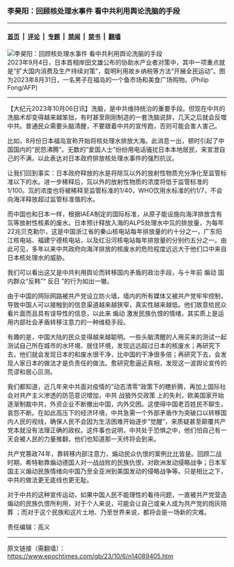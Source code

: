### 李昊阳：回顾核处理水事件 看中共利用舆论洗脑的手段

---

#### [首页](../../../..?n14089405) &nbsp;|&nbsp; [评论](../../../../../epoch-comment?n14089405) &nbsp;|&nbsp; [专题](../../../../../epoch-special?n14089405) &nbsp;|&nbsp; [禁闻](../../../../../epoch-news?n14089405) &nbsp;|&nbsp; [禁书](../../../../../books?n14089405) &nbsp;|&nbsp; [翻墙](https://github.com/gfw-breaker/nogfw/blob/master/README.md?n14089405)


<div><img alt="李昊阳：回顾核处理水事件 看中共利用舆论洗脑的手段" class="attachment-djy_600_400 size-djy_600_400 wp-post-image" src="https://i.epochtimes.com/assets/uploads/2023/10/id14089435-000_33TZ8MU-.jpeg"/>
<div class="caption">
 2023年9月4日，日本首相岸田文雄公布的协助水产业者对策中，其中一项重点就是“扩大国内消费及生产持续对策”，载明利用故乡纳税等方法“开展全民运动”。图为2023年8月31日，一名男子在福岛的一个鱼市场和美食广场购物。(Philip Fong/AFP)
</div></div><hr/><div class="post_content" id="artbody" itemprop="articleBody">
 <!-- article content begin -->
 <p>
  【大纪元2023年10月06日讯】洗脑，是中共维持统治的重要手段。但现在中共的洗脑术却变得越来越笨拙，有时甚至刚刚制造的一套洗脑说辞，几天之后就会反噬中共。普通民众需要头脑清醒，不要跟着中共的宣传跑，否则可能会害人害己。
 </p>
 <p>
  比如，8月份日本福岛宣称开始将核处理水排放大海。此消息一出，顿时引起了中国国内的“民怨沸腾”。无数的“爱国人士”纷纷用电话骚扰日本本地居民，来宣泄自己的不满，以此表达对日本政府排放核处理水事件的强烈抗议。
 </p>
 <p>
  让我们回到事实：日本政府释放的水是将除氚以外的放射性物质充分净化至监管标准以下的水。进一步稀释后，氚以外的放射性物质的浓度将低于监管标准的1/100。氚的浓度也将被稀释至监管标准的1/40，WHO饮用水标准的约1/7，不会向海洋释放超过监管标准值的水。
 </p>
 <p>
  而中国也和日本一样，根据IAEA制定的国际标准，从原子能设施向海洋排放含有氚等放射性核素的废水。日本预计释放入海的ALPS处理水中氚的排放量，为每年22兆贝克勒尔，这是中国浙江省的秦山核电站每年排放量的约十分之一，广东阳江核电站、福建宁德核电站，以及红沿河核电站每年排放量的分别约五分之一。由此可见，多年以来中共政府向海洋排放的核废水的危险程度远远大于他们口中来自日本核处理水的威胁。
 </p>
 <p>
  我们可以看出这又是中共利用舆论而转移国内矛盾的政治手段，与十年前
  <ok href="https://www.epochtimes.com/gb/tag/%E7%85%BD%E5%8A%A8.html">
   煽动
  </ok>
  国内群众“反韩”“
  <ok href="https://www.epochtimes.com/gb/tag/%E5%8F%8D%E6%97%A5.html">
   反日
  </ok>
  ”的行为如出一辙。
 </p>
 <p>
  由于中国的网际网路被共产党设立防火墙，墙内的所有媒体又被共产党牢牢控制，导致中国人可以接触到的信息渠道越来越狭窄，真实性越来越低。他们故意给民众看片面而且具有误导性的信息，以此来
  <ok href="https://www.epochtimes.com/gb/tag/%E7%85%BD%E5%8A%A8.html">
   煽动
  </ok>
  激发民族仇恨的情绪，其实质上是运用内部社会矛盾转移注意力的一种维稳手段。
 </p>
 <p>
  有趣的是，中国大陆的民众变得越来越聪明。一些头脑清醒的人用买来的测试一起测试自己所在城市的水环境、居住环境，发现远远超过日本的核废水；再研究下去，他们就会发现日本的和废水很干净，比中国的干净很多倍；再研究下去，会发现人家日本的做法才是负责任的做法。愈研究愈逼近真相，发现这一波舆论宣传的荒谬和居心叵测。
 </p>
 <p>
  我们都知道，近几年来中共面对疫情的“动态清零”政策下的瞎折腾，再加上国际社会对共产主义渗透的防范意识增加，中共
  <ok href="https://www.epochtimes.com/gb/tag/%E6%88%98%E7%8B%BC%E5%A4%96%E4%BA%A4%E6%94%BF%E7%AD%96.html">
   战狼外交政策
  </ok>
  上的失利，欧美国家开始逐渐制裁中共，外资企业不断撤出中国，内外交困。这使得中国老百姓民不聊生，哀怨不断。在如此高压下的经济环境，中共急需一个外部矛盾作为突破口以转移国内人民的视线，确保人民不会因为生活困难开始逐步“觉醒”，来质疑甚至颠覆共产党本就没有法理正确的政权。这件事也说明，中共处于恐惧之中，他们怕自己有一天会被人民的力量推翻，他们也知道那一天终将会到来。
 </p>
 <p>
  共产党篡政74年，靠转移内部注意力，煽动民众仇恨的案例比比皆是。回顾二战时期，希特勒靠煽动德国人对一战战败的民族仇恨，对欧洲发动侵略战争；日本军国主义煽动民族情绪向中国乃至全亚洲到美国发动的侵略战争等。只是相比之下，中共的做法更无底线也更无耻。
 </p>
 <p>
  对于中共的这种宣传运动，如果中国人民不能理性的看待问题，一直被共产党营造煽动的民族仇恨所利用，对于个人来说，可能会让自己或亲人成为共产党的炮灰陪葬 ；而对于这个民族和这片土地、乃至世界来说，都将会是一场新的灾难。
 </p>
 <p>
  责任编辑：高义
 </p>
 <!-- article content end -->
 <div id="below_article_ad">
 </div>
</div>


---

原文链接（需翻墙）：https://www.epochtimes.com/gb/23/10/6/n14089405.htm
